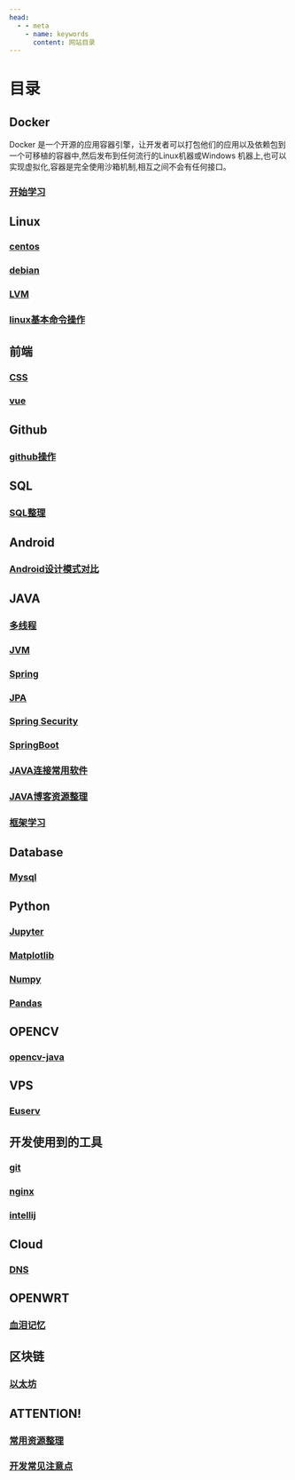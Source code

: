 ```yaml
---
head:
  - - meta
    - name: keywords
      content: 网站目录
---
```

# 目录
## Docker
Docker 是一个开源的应用容器引擎，让开发者可以打包他们的应用以及依赖包到一个可移植的容器中,然后发布到任何流行的Linux机器或Windows 机器上,也可以实现虚拟化,容器是完全使用沙箱机制,相互之间不会有任何接口。

### [开始学习](../docker/docker-install.md)

## Linux
### [centos](../linux/centos.md)

### [debian](../linux/debian.md)

### [LVM](../linux/LVM.md)

### [linux基本命令操作](../linux/linux.md)
## 前端
### [CSS](../fronted/css.md)
### [vue](../fronted/vue.md)

## Github

### [github操作](../github/github.md)

## SQL
### [SQL整理](../sql/sql.md)

## Android
### [Android设计模式对比](../android/design-mode.md)

## JAVA
### [多线程](../java/multithreading.md)

### [JVM](../java/jvm.md)

### [Spring](../java/spring.md)

### [JPA](../java/jpa.md)

### [Spring Security](../java/spring-security.md)

### [SpringBoot](../java/springboot.md)

### [JAVA连接常用软件](../java/java-connect.md)

### [JAVA博客资源整理](../java/java-blog.md)

### [框架学习](../java/framework.md)

## Database
### [Mysql](../database/mysql.md)

## Python
### [Jupyter](../python/jupyter.md)

### [Matplotlib](../python/matplotlib.md)

### [Numpy](../python/numpy.md)

### [Pandas](../python/pandas.md)

## OPENCV

### [opencv-java](../opencv/opencv-java.md)

## VPS

### [Euserv](../vps/euserv.md)

## 开发使用到的工具
### [git](../tools/git.md)

### [nginx](../tools/nginx.md)

### [intellij](../tools/intellij.md)

## Cloud
### [DNS](../cloud/dns.md)

## OPENWRT
### [血泪记忆](../openwrt/attention.md)

## 区块链
### [以太坊](../blockchain/ethernum.md)

## ATTENTION!
### [常用资源整理](../resource.md)

### [开发常见注意点](../attention.md)







